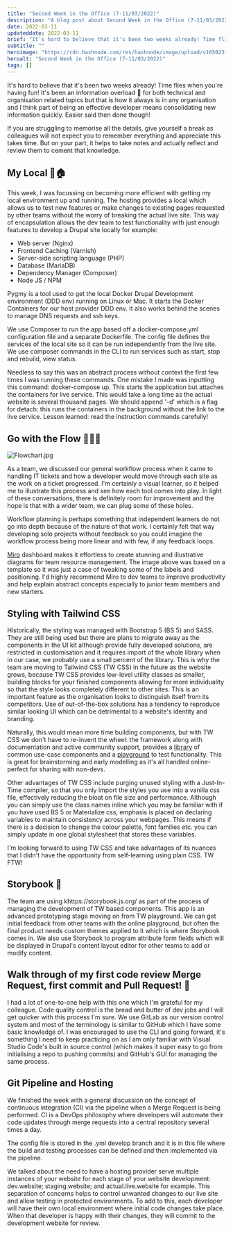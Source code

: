 ```yaml
---
title: "Second Week in the Office (7-11/03/2022)"
description: "A blog post about Second Week in the Office (7-11/03/2022)"
date: 2022-03-11
updateddate: 2022-03-11
brief: "It's hard to believe that it's been two weeks already! Time flies when you're having fun! It's been an information overload 🤯 for both technical and organisation related topics but that is how it always is in any organisation and I think part of bei..."
subtitle: ""
heroimage: "https://cdn.hashnode.com/res/hashnode/image/upload/v1650231948516/qtCYF0qZf.jpg"
heroalt: "Second Week in the Office (7-11/03/2022)"
tags: []
---
```


It's hard to believe that it's been two weeks already! Time flies when you're having fun! It's been an information overload 🤯 for both technical and organisation related topics but that is how it always is in any organisation and I think part of being an effective developer means consolidating new information quickly. Easier said then done though!

If you are struggling to memorise all the details, give yourself a break as colleagues will not expect you to remember everything and appreciate this takes time. But on your part, it helps to take notes and actually reflect and review them to cement that knowledge.

## My Local 🍺🏠
This week, I was focussing on becoming more efficient with getting my local environment up and running. The hosting provides a local which allows us to test new features or make changes to existing pages requested by other teams without the worry of breaking the actual live site. This way of encapsulation allows the dev team to test functionality with just enough features to develop a Drupal site locally for example:

- Web server (Nginx)
- Frontend Caching (Varnish)
- Server-side scripting language (PHP)
- Database (MariaDB)
- Dependency Manager (Composer)
- Node JS / NPM

Pygmy is a tool used to get the local Docker Drupal Development environment (DDD env) running on Linux or Mac. It starts the Docker Containers for our host provider DDD env. It also works behind the scenes to manage DNS requests and ssh keys.

We use Composer to run the app based off a docker-compose.yml configuration file and a separate Dockerfile. The config file defines the services of the local site so it can be run independently from the live site. We use composer commands in the CLI to run services such as start, stop and rebuild, view status.

Needless to say this was an abstract process without context the first few times I was running these commands. One mistake I made was inputting this command: docker-compose up. This starts the application but attaches the containers for live service. This would take a long time as the actual website is several thousand pages. We should append '-d' which is a flag for detach: this runs the containers in the background without the link to the live service. Lesson learned: read the instruction commands carefully!

## Go with the Flow 🏄🏽‍♂️

![Flowchart.jpg](https://cdn.hashnode.com/res/hashnode/image/upload/v1650232259596/lAJn4dprZ.jpg "Flowchart showing workflow and quality control process for managing IT tickets")


As a team, we discussed our general workflow process when it came to handling IT tickets and how a developer would move through each site as the work on a ticket progressed. I'm certainly a visual learner, so it helped me to illustrate this process and see how each tool comes into play. In light of these conversations, there is definitely room for improvement and the hope is that with a wider team, we can plug some of these holes.

Workflow planning is perhaps something that independent learners do not go into depth because of the nature of that work. I certainly felt that way developing solo projects without feedback so you could imagine the workflow process being more linear and with few, if any feedback loops.

[Miro](https://miro.com/) dashboard makes it effortless to create stunning and illustrative diagrams for team resource management. The image above was based on a template so it was just a case of tweaking some of the labels and positioning. I'd highly recommend Miro to dev teams to improve productivity and help explain abstract concepts especially to junior team members and new starters.

## Styling with Tailwind CSS
Historically, the styling was managed with Bootstrap 5 (BS 5) and SASS. They are still being used but there are plans to migrate away as the components in the UI kit although provide fully developed solutions, are restricted in customisation and it requires import of the whole library when in our case, we probably use a small percent of the library. This is why the team are moving to Tailwind CSS (TW CSS) in the future as the website grows, because TW CSS provides low-level utility classes as smaller, building blocks for your finished components allowing for more individuality so that the style looks completely different to other sites. This is an important feature as the organisation looks to distinguish itself from its competitors. Use of out-of-the-box solutions has a tendency to reproduce similar looking UI which can be detrimental to a website's identity and branding.

Naturally, this would mean more time building components, but with TW CSS we don't have to re-invent the wheel: the framework along with documentation and active community support, provides a [library](https://tailwindui.com/) of common use-case components and a [playground](https://play.tailwindcss.com/) to test functionality. This is great for brainstorming and early modelling as it's all handled online- perfect for sharing with non-devs.

Other advantages of TW CSS include purging unused styling with a Just-In-Time compiler, so that you only import the styles you use into a vanilla css file, effectively reducing the bloat on file size and performance. Although you can simply use the class names inline which you may be familiar with if you have used BS 5 or Materialize css, emphasis is placed on declaring variables to maintain consistency across your webpages. This means if there is a decision to change the colour palette, font families etc. you can simply update in one global stylesheet that stores these variables.

I'm looking forward to using TW CSS and take advantages of its nuances that I didn't have the opportunity from self-learning using plain CSS. TW FTW!

## Storybook 📖
The team are using khttps://storybook.js.org/ as part of the process of managing the development of TW based components. This app is an advanced prototyping stage moving on from TW playground. We can get initial feedback from other teams with the online playground, but often the final product needs custom themes applied to it which is where Storybook comes in. We also use Storybook to program attribute form fields which will be displayed in Drupal's content layout editor for other teams to add or modify content.

## Walk through of my first code review Merge Request, first commit and Pull Request! 🎉
I had a lot of one-to-one help with this one which I'm grateful for my colleague. Code quality control is the bread and butter of dev jobs and I will get quicker with this process I'm sure. We use GitLab as our version control system and most of the terminology is similar to GitHub which I have some basic knowledge of. I was encouraged to use the CLI and going forward, it's something I need to keep practicing on as I am only familiar with Visual Studio Code's built in source control (which makes it super easy to go from initialising a repo to pushing commits) and GitHub's GUI for managing the same process.

## Git Pipeline and Hosting 
We finished the week with a general discussion on the concept of continuous integration (CI) via the pipeline when a Merge Request is being performed. CI is a DevOps philosophy where developers will automate their code updates through merge requests into a central repository several times a day.

The config file is stored in the .yml develop branch and it is in this file where the build and testing processes can be defined and then implemented via the pipeline.

We talked about the need to have a hosting provider serve multiple instances of your website for each stage of your website development: dev.website; staging.website; and actual.live.website for example. This separation of concerns helps to control unwanted changes to our live site and allow testing in protected environments. To add to this, each developer will have their own local environment where initial code changes take place. When that developer is happy with their changes, they will commit to the development website for review.